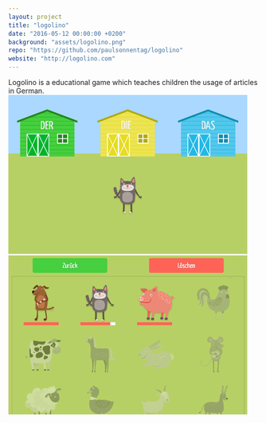 ```yaml
---
layout: project
title: "logolino"
date: "2016-05-12 00:00:00 +0200"
background: "assets/logolino.png"
repo: "https://github.com/paulsonnentag/logolino"
website: "http://logolino.com"
---
```


<div class="project-description">
Logolino is a educational game which teaches children the usage of articles in German.
</div>

<div class="image-list">
  <img src="assets/logolino-thumbnail-1.png">
  <img src="assets/logolino-thumbnail-2.png">  
</div>